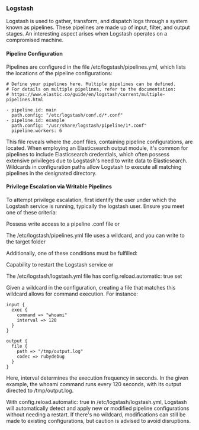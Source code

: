 ### Logstash

Logstash is used to gather, transform, and dispatch logs through a system known as pipelines. These pipelines are made up of input, filter, and output stages. An interesting aspect arises when Logstash operates on a compromised machine.

#### Pipeline Configuration

Pipelines are configured in the file /etc/logstash/pipelines.yml, which lists the locations of the pipeline configurations:

```
# Define your pipelines here. Multiple pipelines can be defined.
# For details on multiple pipelines, refer to the documentation:
# https://www.elastic.co/guide/en/logstash/current/multiple-pipelines.html

- pipeline.id: main
  path.config: "/etc/logstash/conf.d/*.conf"
- pipeline.id: example
  path.config: "/usr/share/logstash/pipeline/1*.conf"
  pipeline.workers: 6
```

This file reveals where the .conf files, containing pipeline configurations, are located. When employing an Elasticsearch output module, it's common for pipelines to include Elasticsearch credentials, which often possess extensive privileges due to Logstash's need to write data to Elasticsearch. Wildcards in configuration paths allow Logstash to execute all matching pipelines in the designated directory.

#### Privilege Escalation via Writable Pipelines

To attempt privilege escalation, first identify the user under which the Logstash service is running, typically the logstash user. Ensure you meet one of these criteria:

Possess write access to a pipeline .conf file or

The /etc/logstash/pipelines.yml file uses a wildcard, and you can write to the target folder

Additionally, one of these conditions must be fulfilled:

Capability to restart the Logstash service or

The /etc/logstash/logstash.yml file has config.reload.automatic: true set

Given a wildcard in the configuration, creating a file that matches this wildcard allows for command execution. For instance:

```
input {
  exec {
    command => "whoami"
    interval => 120
  }
}

output {
  file {
    path => "/tmp/output.log"
    codec => rubydebug
  }
}
```

Here, interval determines the execution frequency in seconds. In the given example, the whoami command runs every 120 seconds, with its output directed to /tmp/output.log.

With config.reload.automatic: true in /etc/logstash/logstash.yml, Logstash will automatically detect and apply new or modified pipeline configurations without needing a restart. If there's no wildcard, modifications can still be made to existing configurations, but caution is advised to avoid disruptions.